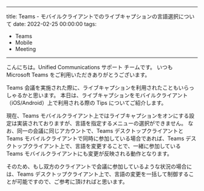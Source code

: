 ---------------------------
title: Teams - モバイルクライアントでのライブキャプションの言語選択について
date: 2022-02-25 00:00:00
tags:
  - Teams
  - Mobile
  - Meeting
---------------------------

こんにちは。Unified Communications サポート チームです。
いつも Microsoft Teams をご利用いただきありがとうございます。

Teams 会議を実施された際に、ライブキャプションを利用されたこともいらっしゃるかと思います。
本日は、ライブキャプションをモバイルクライアント（iOS/Android）上で利用される際の Tips についてご紹介します。

現在、Teams モバイルクライアント上ではライブキャプションをオンにする設定は実装されておりますが、言語を指定するメニューの選択ができません。
なお、同一の会議に同じアカウントで、Teams デスクトップクライアントと Teams モバイルクライアントで同時に参加している場合であれば、Teams デスクトップクライアント上で、言語を変更することで、一緒に参加している Teams モバイルクライアントにも変更が反映される動作となります。

そのため、もし双方のクライアントで会議に参加しているような状況の場合には、Teams デスクトップクライアント上で、言語の変更を一括して制御することが可能ですので、ご参考に頂ければと思います。